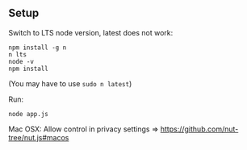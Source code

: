 ## Setup

Switch to LTS node version, latest does not work:

```shell
npm install -g n
n lts
node -v
npm install
```
(You may have to use `sudo n latest`)

Run:

```shell
node app.js
```

Mac OSX: Allow control in privacy settings => https://github.com/nut-tree/nut.js#macos
